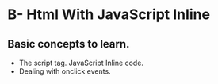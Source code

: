 # B- Html With JavaScript Inline 

## Basic concepts to learn.

* The script tag. JavaScript Inline code.
* Dealing with onclick events.